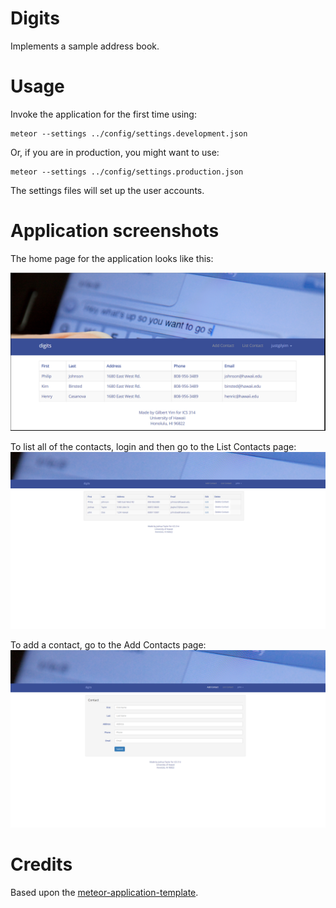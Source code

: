 # Digits

Implements a sample address book.

# Usage
Invoke the application for the first time using:

```
meteor --settings ../config/settings.development.json
```

Or, if you are in production, you might want to use:

```
meteor --settings ../config/settings.production.json
```

The settings files will set up the user accounts.

# Application screenshots

The home page for the application looks like this:

![](https://raw.githubusercontent.com/justgilyim/digits/master/doc/digitsHome.PNG)

To list all of the contacts, login and then go to the List Contacts page:
![](https://raw.githubusercontent.com/jtaylor9/Digits/master/doc/ListContacts.PNG)

To add a contact, go to the Add Contacts page:
![](https://raw.githubusercontent.com/jtaylor9/Digits/master/doc/AddContact.PNG)

# Credits

Based upon the [meteor-application-template](http://ics-software-engineering.github.io/meteor-application-template/).